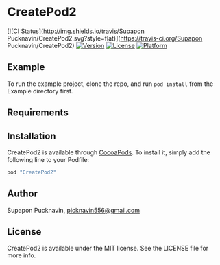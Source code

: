 # CreatePod2

[![CI Status](http://img.shields.io/travis/Supapon Pucknavin/CreatePod2.svg?style=flat)](https://travis-ci.org/Supapon Pucknavin/CreatePod2)
[![Version](https://img.shields.io/cocoapods/v/CreatePod2.svg?style=flat)](http://cocoapods.org/pods/CreatePod2)
[![License](https://img.shields.io/cocoapods/l/CreatePod2.svg?style=flat)](http://cocoapods.org/pods/CreatePod2)
[![Platform](https://img.shields.io/cocoapods/p/CreatePod2.svg?style=flat)](http://cocoapods.org/pods/CreatePod2)

## Example

To run the example project, clone the repo, and run `pod install` from the Example directory first.

## Requirements

## Installation

CreatePod2 is available through [CocoaPods](http://cocoapods.org). To install
it, simply add the following line to your Podfile:

```ruby
pod "CreatePod2"
```

## Author

Supapon Pucknavin, picknavin556@gmail.com

## License

CreatePod2 is available under the MIT license. See the LICENSE file for more info.
